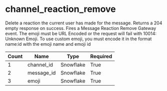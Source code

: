 # channel_reaction_remove
Delete a reaction the current user has made for the message. Returns a 204 empty response on success. Fires a Message Reaction Remove Gateway event. The emoji must be URL Encoded or the request will fail with 10014: Unknown Emoji. To use custom emoji, you must encode it in the format name:id with the emoji name and emoji id

Count | Name | Type | Required        
----|----|----|----  
1 | channel_id | Snowflake | True
2 | message_id | Snowflake | True
3 | emoji | Snowflake | True

